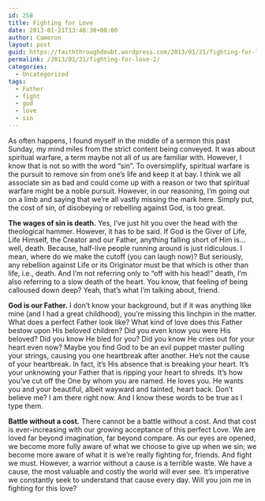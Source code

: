 ```yaml
---
id: 258
title: Fighting for Love
date: 2013-01-21T13:48:38+00:00
author: Cameron
layout: post
guid: https://faiththroughdoubt.wordpress.com/2013/01/21/fighting-for-love/
permalink: /2013/01/21/fighting-for-love-2/
categories:
  - Uncategorized
tags:
  - Father
  - fight
  - god
  - love
  - sin
---
```

As often happens, I found myself in the middle of a sermon this past Sunday, my mind miles from the strict content being conveyed. It was about spiritual warfare, a term maybe not all of us are familiar with. However, I know that is not so with the word “sin”. To oversimplify, spiritual warfare is the pursuit to remove sin from one’s life and keep it at bay. I think we all associate sin as bad and could come up with a reason or two that spiritual warfare might be a noble pursuit. However, in our reasoning, I’m going out on a limb and saying that we’re all vastly missing the mark here. Simply put, the cost of sin, of disobeying or rebelling against God, is too great.

**The wages of sin is death.** Yes, I’ve just hit you over the head with the theological hammer. However, it has to be said. If God is the Giver of Life, Life Himself, the Creator and our Father, anything falling short of Him is…well, death. Because, half-live people running around is just ridiculous. I mean, where do we make the cutoff (you can laugh now)? But seriously, any rebellion against Life or its Originator must be that which is other than life, i.e., death. And I’m not referring only to “off with his head!” death, I’m also referring to a slow death of the heart. You know, that feeling of being calloused down deep? Yeah, that’s what I’m talking about, friend.

**God is our Father.** I don’t know your background, but if it was anything like mine (and I had a great childhood), you’re missing this linchpin in the matter. What does a perfect Father look like? What kind of love does this Father bestow upon His beloved children? Did you even know you were His beloved? Did you know He bled for you? Did you know He cries out for your heart even now? Maybe you find God to be an evil puppet master pulling your strings, causing you one heartbreak after another. He’s not the cause of your heartbreak. In fact, it’s His absence that is breaking your heart. It’s your unknowing your Father that is ripping your heart to shreds. It’s how you’ve cut off the One by whom you are named. He loves you. He wants you and your beautiful, albeit wayward and tainted, heart back. Don’t believe me? I am there right now. And I know these words to be true as I type them.

**Battle without a cost.** There cannot be a battle without a cost. And that cost is ever-increasing with our growing acceptance of this perfect Love. We are loved far beyond imagination, far beyond compare. As our eyes are opened, we become more fully aware of what we choose to give up when we sin; we become more aware of what it is we’re really fighting for, friends. And fight we must. However, a warrior without a cause is a terrible waste. We have a cause, the most valuable and costly the world will ever see. It’s imperative we constantly seek to understand that cause every day. Will you join me in fighting for this love?